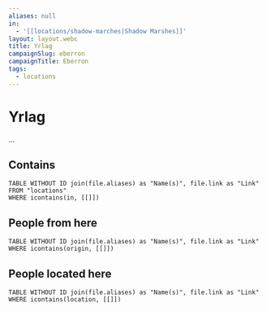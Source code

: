 ```yaml
---
aliases: null
in:
  - '[[locations/shadow-marches|Shadow Marshes]]'
layout: layout.webc
title: Yrlag
campaignSlug: eberron
campaignTitle: Eberron
tags:
  - locations
---
```

# Yrlag

...

## Contains
```dataview
TABLE WITHOUT ID join(file.aliases) as "Name(s)", file.link as "Link"
FROM "locations"
WHERE icontains(in, [[]])
```

## People from here

```dataview
TABLE WITHOUT ID join(file.aliases) as "Name(s)", file.link as "Link"
WHERE icontains(origin, [[]])
```

## People located here

```dataview
TABLE WITHOUT ID join(file.aliases) as "Name(s)", file.link as "Link"
WHERE icontains(location, [[]])
```
